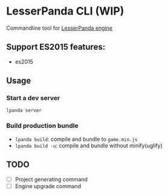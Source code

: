 # LesserPanda CLI (WIP)

Commandline tool for [LesserPanda engine](https://github.com/pixelpicosean/lesser-panda)

## Support ES2015 features:

- es2015

## Usage

### Start a dev server

`lpanda server`

### Build production bundle

- `lpanda build`: compile and bundle to `game.min.js`
- `lpanda build -u`: compile and bundle without minify(uglify)

## TODO

- [ ] Project generating command
- [ ] Engine upgrade command
